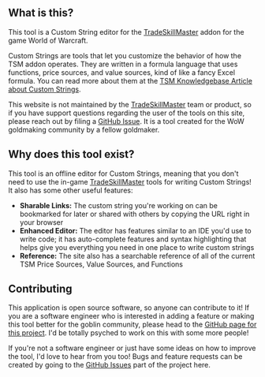 ## What is this?

This tool is a Custom String editor for the [TradeSkillMaster][tsm] addon for the game World of Warcraft.

Custom Strings are tools that let you customize the behavior of how the TSM addon operates. They are written in a formula language that uses functions, price sources, and value sources, kind of like a fancy Excel formula. You can read more about them at the [TSM Knowledgebase Article about Custom Strings][strings].

This website is not maintained by the [TradeSkillMaster][tsm] team or product, so if you have support questions regarding the user of the tools on this site, please reach out by filing a [GitHub Issue][issue]. It is a tool created for the WoW goldmaking community by a fellow goldmaker.

## Why does this tool exist?

This tool is an offline editor for Custom Strings, meaning that you don't need to use the in-game [TradeSkillMaster][tsm] tools for writing Custom Strings! It also has some other useful features:

* **Sharable Links:** The custom string you're working on can be bookmarked for later or shared with others by copying the URL right in your browser
* **Enhanced Editor:** The editor has features similar to an IDE you'd use to write code; it has auto-complete features and syntax highlighting that helps give you everything you need in one place to write custom strings
* **Reference:** The site also has a searchable reference of all of the current TSM Price Sources, Value Sources, and Functions

## Contributing

This application is open source software, so anyone can contribute to it! If you are a software engineer who is interested in adding a feature or making this tool better for the goblin community, please head to the [GitHub page for this project][github]. I'd be totally psyched to work on this with some more people!

If you're not a software engineer or just have some ideas on how to improve the tool, I'd love to hear from you too! Bugs and feature requests can be created by going to the [GitHub Issues][issue] part of the project here.

[tsm]: https://tradeskillmaster.com
[wow]: https://worldofwarcraft.com
[strings]: http://support.tradeskillmaster.com/display/KB/Custom+Strings
[issue]: https://github.com/mike-douglas/tsm-editor/issues/new/choose
[github]: https://github.com/mike-douglas/tsm-editor
